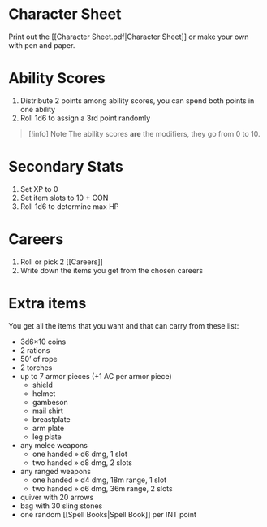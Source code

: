# Character Sheet
Print out the [[Character Sheet.pdf|Character Sheet]] or make your own with pen and paper.
# Ability Scores
1. Distribute 2 points among ability scores, you can spend both points in one ability
2. Roll 1d6 to assign a 3rd point randomly
>[!info] Note
>The ability scores **are** the modifiers, they go from 0 to 10.
# Secondary Stats
1. Set XP to 0
2. Set item slots to 10 + CON
3. Roll 1d6 to determine max HP
# Careers
1. Roll or pick 2 [[Careers]]
2. Write down the items you get from the chosen careers
# Extra items
You get all the items that you want and that can carry from these list:
- 3d6×10 coins
- 2 rations
- 50’ of rope
- 2 torches
- up to 7 armor pieces (+1 AC per armor piece)
	- shield
	- helmet
	- gambeson
	- mail shirt
	- breastplate
	- arm plate
	- leg plate
- any melee weapons
	- one handed » d6 dmg, 1 slot
	- two handed » d8 dmg, 2 slots
- any ranged weapons
	- one handed » d4 dmg, 18m range, 1 slot
	- two handed » d6 dmg, 36m range, 2 slots
- quiver with 20 arrows
- bag with 30 sling stones
- one random [[Spell Books|Spell Book]] per INT point